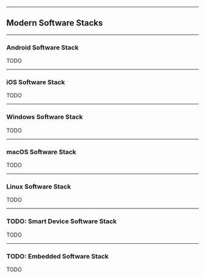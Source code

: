 ---

## Modern Software Stacks

----

### Android Software Stack

TODO

----

### iOS Software Stack

TODO

----

### Windows Software Stack

TODO

----

### macOS Software Stack

TODO

----

### Linux Software Stack

TODO

----

### TODO: Smart Device Software Stack

TODO

----

### TODO: Embedded Software Stack

TODO
